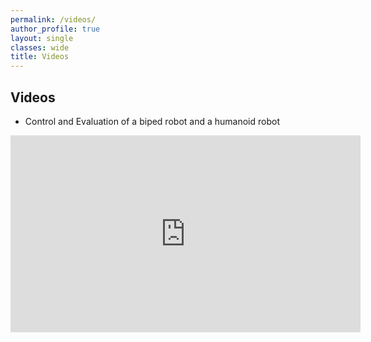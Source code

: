 ```yaml
---
permalink: /videos/
author_profile: true
layout: single
classes: wide
title: Videos
---
```


Videos
--------------------------------------------------------------
- Control and Evaluation of a biped robot and a humanoid robot
<div style="text-align: center;">
  <iframe width="560" height="315" src="https://www.youtube.com/watch?v=9qVQzY0fic8" frameborder="0" allowfullscreen></iframe>
</div>
